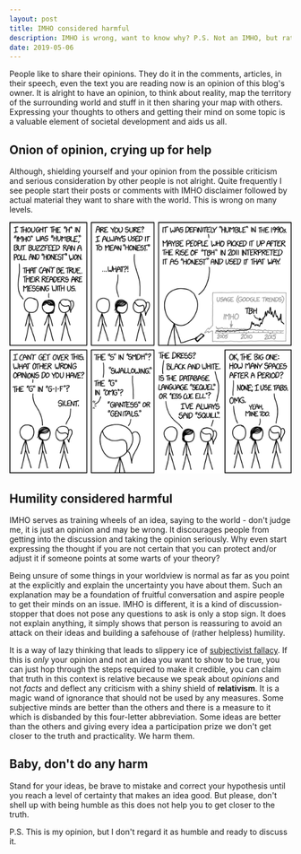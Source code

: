 ```yaml
---
layout: post
title: IMHO considered harmful
description: IMHO is wrong, want to know why? P.S. Not an IMHO, but rather just MO.
date: 2019-05-06
---
```


People like to share their opinions. They do it in the comments, articles, in their speech, even the text you are reading now is an opinion of this blog's owner. It is alright to have an opinion, to think about reality, map the territory of the surrounding world and stuff in it then sharing your map with others. Expressing your thoughts to others and getting their mind on some topic is a valuable element of societal development and aids us all.

## Onion of opinion, crying up for help

Although, shielding yourself and your opinion from the possible criticism and serious consideration by other people is not alright. Quite frequently I see people start their posts or comments with IMHO disclaimer followed by actual material they want to share with the world. This is wrong on many levels.

![IMHO](/assets/images/imho.png)

## Humility considered harmful

IMHO serves as training wheels of an idea, saying to the world - don't judge me, it is just an opinion and may be wrong. It discourages people from getting into the discussion and taking the opinion seriously. Why even start expressing the thought if you are not certain that you can protect and/or adjust it if someone points at some warts of your theory?

Being unsure of some things in your worldview is normal as far as you point at the explicitly and explain the uncertainty you have about them. Such an explanation may be a foundation of fruitful conversation and aspire people to get their minds on an issue. IMHO is different, it is a kind of discussion-stopper that does not pose any questions to ask is only a stop sign. It does not explain anything, it simply shows that person is reassuring to avoid an attack on their ideas and building a safehouse of  (rather helpless) humility.

It is a way of lazy thinking that leads to slippery ice of [subjectivist fallacy](https://en.wikipedia.org/wiki/Relativist_fallacy). If this is *only* your opinion and not an idea you want to show to be true, you can just hop through the steps required to make it credible, you can claim that truth in this context is relative because we speak about *opinions* and not *facts* and deflect any criticism with a shiny shield of **relativism**. It is a magic wand of ignorance that should not be used by any measures. Some subjective minds are better than the others and there is a measure to it which is disbanded by this four-letter abbreviation. Some ideas are better than the others and giving every idea a participation prize we don't get closer to the truth and practicality. We harm them.

## Baby, don't do any harm

Stand for your ideas, be brave to mistake and correct your hypothesis until you reach a level of certainty that makes an idea good. But please, don't shell up with being humble as this does not help you to get closer to the truth.

P.S. This is my opinion, but I don't regard it as humble and ready to discuss it.
